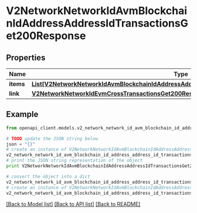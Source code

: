 # V2NetworkNetworkIdAvmBlockchainIdAddressAddressIdTransactionsGet200Response


## Properties

Name | Type | Description | Notes
------------ | ------------- | ------------- | -------------
**items** | [**List[V2NetworkNetworkIdAvmBlockchainIdAddressAddressIdTransactionsGet200ResponseItemsInner]**](V2NetworkNetworkIdAvmBlockchainIdAddressAddressIdTransactionsGet200ResponseItemsInner.md) |  | 
**link** | [**V2NetworkNetworkIdEvmCrossTransactionsGet200ResponseLink**](V2NetworkNetworkIdEvmCrossTransactionsGet200ResponseLink.md) |  | 

## Example

```python
from openapi_client.models.v2_network_network_id_avm_blockchain_id_address_address_id_transactions_get200_response import V2NetworkNetworkIdAvmBlockchainIdAddressAddressIdTransactionsGet200Response

# TODO update the JSON string below
json = "{}"
# create an instance of V2NetworkNetworkIdAvmBlockchainIdAddressAddressIdTransactionsGet200Response from a JSON string
v2_network_network_id_avm_blockchain_id_address_address_id_transactions_get200_response_instance = V2NetworkNetworkIdAvmBlockchainIdAddressAddressIdTransactionsGet200Response.from_json(json)
# print the JSON string representation of the object
print V2NetworkNetworkIdAvmBlockchainIdAddressAddressIdTransactionsGet200Response.to_json()

# convert the object into a dict
v2_network_network_id_avm_blockchain_id_address_address_id_transactions_get200_response_dict = v2_network_network_id_avm_blockchain_id_address_address_id_transactions_get200_response_instance.to_dict()
# create an instance of V2NetworkNetworkIdAvmBlockchainIdAddressAddressIdTransactionsGet200Response from a dict
v2_network_network_id_avm_blockchain_id_address_address_id_transactions_get200_response_form_dict = v2_network_network_id_avm_blockchain_id_address_address_id_transactions_get200_response.from_dict(v2_network_network_id_avm_blockchain_id_address_address_id_transactions_get200_response_dict)
```
[[Back to Model list]](../README.md#documentation-for-models) [[Back to API list]](../README.md#documentation-for-api-endpoints) [[Back to README]](../README.md)


